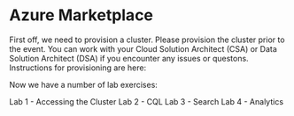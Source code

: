 # Azure Marketplace

First off, we need to provision a cluster.  Please provision the cluster prior to the event.  You can work with your Cloud Solution Architect (CSA) or Data Solution Architect (DSA) if you encounter any issues or questons.  Instructions for provisioning are here:

Now we have a number of lab exercises:

Lab 1 - Accessing the Cluster
Lab 2 - CQL
Lab 3 - Search
Lab 4 - Analytics
